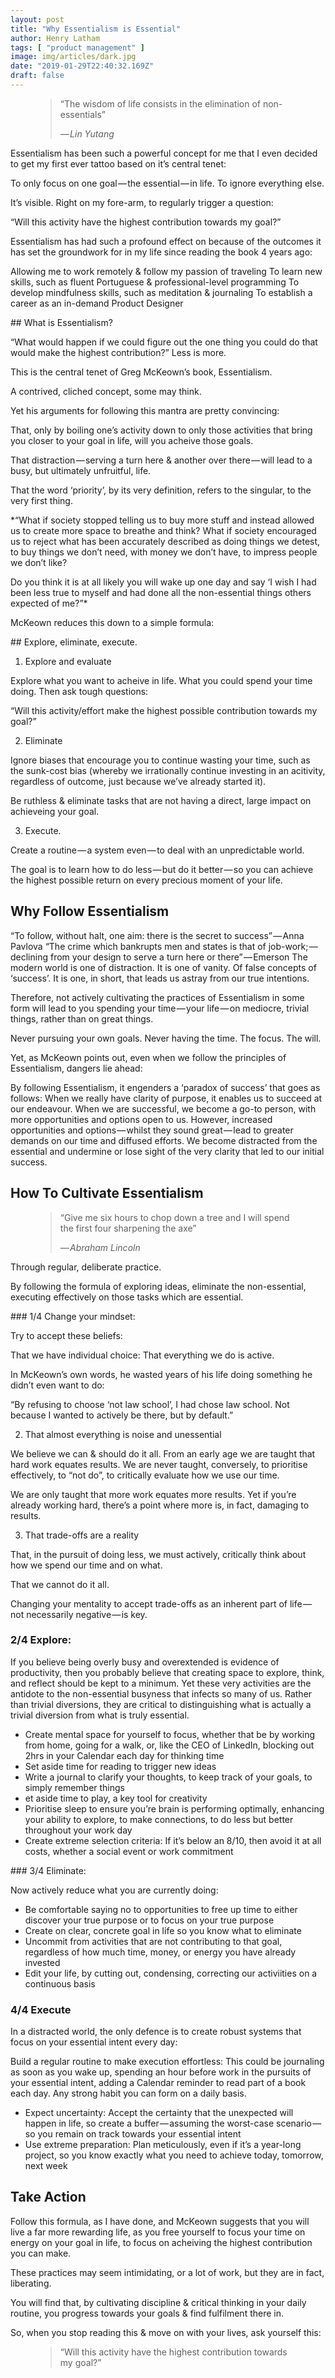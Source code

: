 ```yaml
---
layout: post
title: "Why Essentialism is Essential"
author: Henry Latham
tags: [ "product management" ]
image: img/articles/dark.jpg
date: "2019-01-29T22:40:32.169Z"
draft: false
---
```


<figure>
	<blockquote>
		<p>“The wisdom of life consists in the elimination of non-essentials”</p>
		<footer>
			<cite>— Lin Yutang</cite>
		</footer>
	</blockquote>
</figure>

Essentialism has been such a powerful concept for me that I even decided to get my first ever tattoo based on it’s central tenet:

To only focus on one goal — the essential — in life. To ignore everything else.

It’s visible. Right on my fore-arm, to regularly trigger a question:

“Will this activity have the highest contribution towards my goal?”

Essentialism has had such a profound effect on because of the outcomes it has set the groundwork for in my life since reading the book 4 years ago:

Allowing me to work remotely & follow my passion of traveling
To learn new skills, such as fluent Portuguese & professional-level programming
To develop mindfulness skills, such as meditation & journaling
To establish a career as an in-demand Product Designer

## What is Essentialism?

“What would happen if we could figure out the one thing you could do that would make the highest contribution?”
Less is more.

This is the central tenet of Greg McKeown’s book, Essentialism.

A contrived, cliched concept, some may think.

Yet his arguments for following this mantra are pretty convincing:

That, only by boiling one’s activity down to only those activities that bring you closer to your goal in life, will you acheive those goals.

That distraction — serving a turn here & another over there — will lead to a busy, but ultimately unfruitful, life.

That the word ‘priority’, by its very definition, refers to the singular, to the very first thing.

*“What if society stopped telling us to buy more stuff and instead allowed us to create more space to breathe and think? What if society encouraged us to reject what has been accurately described as doing things we detest, to buy things we don’t need, with money we don’t have, to impress people we don’t like?

Do you think it is at all likely you will wake up one day and say ‘I wish I had been less true to myself and had done all the non-essential things others expected of me?”*

McKeown reduces this down to a simple formula:


## Explore, eliminate, execute.

1. Explore and evaluate

Explore what you want to acheive in life. What you could spend your time doing. Then ask tough questions:

“Will this activity/effort make the highest possible contribution towards my goal?”

2. Eliminate

Ignore biases that encourage you to continue wasting your time, such as the sunk-cost bias (whereby we irrationally continue investing in an acitivity, regardless of outcome, just because we’ve already started it).

Be ruthless & eliminate tasks that are not having a direct, large impact on achieveing your goal.

3. Execute.

Create a routine — a system even — to deal with an unpredictable world.

The goal is to learn how to do less — but do it better — so you can achieve the highest possible return on every precious moment of your life.


## Why Follow Essentialism

“To follow, without halt, one aim: there is the secret to success” — Anna Pavlova
“The crime which bankrupts men and states is that of job-work; — declining from your design to serve a turn here or there” — Emerson
The modern world is one of distraction. It is one of vanity. Of false concepts of ‘success’. It is one, in short, that leads us astray from our true intentions.

Therefore, not actively cultivating the practices of Essentialism in some form will lead to you spending your time — your life — on mediocre, trivial things, rather than on great things.

Never pursuing your own goals. Never having the time. The focus. The will.

Yet, as McKeown points out, even when we follow the principles of Essentialism, dangers lie ahead:

By following Essentialism, it engenders a ‘paradox of success’ that goes as follows:
When we really have clarity of purpose, it enables us to succeed at our endeavour.
When we are successful, we become a go-to person, with more opportunities and options open to us.
However, increased opportunities and options — whilst they sound great — lead to greater demands on our time and diffused efforts.
We become distracted from the essential and undermine or lose sight of the very clarity that led to our initial success.

## How To Cultivate Essentialism

<figure>
	<blockquote>
		<p>“Give me six hours to chop down a tree and I will spend the first four sharpening the axe” </p>
		<footer>
			<cite>— Abraham Lincoln</cite>
		</footer>
	</blockquote>
</figure>



Through regular, deliberate practice.

By following the formula of exploring ideas, eliminate the non-essential, executing effectively on those tasks which are essential.


### 1/4 Change your mindset:

Try to accept these beliefs:

That we have individual choice:
That everything we do is active.

In McKeown’s own words, he wasted years of his life doing something he didn’t even want to do:

“By refusing to choose ‘not law school’, I had chose law school. Not because I wanted to actively be there, but by default.”

2. That almost everything is noise and unessential

We believe we can & should do it all. From an early age we are taught that hard work equates results. We are never taught, conversely, to prioritise effectively, to “not do”, to critically evaluate how we use our time.

We are only taught that more work equates more results. Yet if you’re already working hard, there’s a point where more is, in fact, damaging to results.

3. That trade-offs are a reality

That, in the pursuit of doing less, we must actively, critically think about how we spend our time and on what.

That we cannot do it all.

Changing your mentality to accept trade-offs as an inherent part of life — not necessarily negative — is key.

### 2/4 Explore:

If you believe being overly busy and overextended is evidence of productivity, then you probably believe that creating space to explore, think, and reflect should be kept to a minimum. Yet these very activities are the antidote to the non-essential busyness that infects so many of us. Rather than trivial diversions, they are critical to distinguishing what is actually a trivial diversion from what is truly essential.

- Create mental space for yourself to focus, whether that be by working from home, going for a walk, or, like the CEO of LinkedIn, blocking out 2hrs in your Calendar each day for thinking time
- Set aside time for reading to trigger new ideas
- Write a journal to clarify your thoughts, to keep track of your goals, to simply remember things
- et aside time to play, a key tool for creativity
- Prioritise sleep to ensure you’re brain is performing optimally, enhancing your ability to explore, to make connections, to do less but better throughout your work day
- Create extreme selection criteria: If it’s below an 8/10, then avoid it at all costs, whether a social event or work commitment

### 3/4 Eliminate:

Now actively reduce what you are currently doing:

- Be comfortable saying no to opportunities to free up time to either discover your true purpose or to focus on your true purpose
- Create on clear, concrete goal in life so you know what to eliminate
- Uncommit from activities that are not contributing to that goal, regardless of how much time, money, or energy you have already invested
- Edit your life, by cutting out, condensing, correcting our activiities on a continuous basis

### 4/4 Execute

In a distracted world, the only defence is to create robust systems that focus on your essential intent every day:

Build a regular routine to make execution effortless: This could be journaling as soon as you wake up, spending an hour before work in the pursuits of your essential intent, adding a Calendar reminder to read part of a book each day. Any strong habit you can form on a daily basis.

- Expect uncertainty: Accept the certainty that the unexpected will happen in life, so create a buffer — assuming the worst-case scenario — so you remain on track towards your essential intent
- Use extreme preparation: Plan meticulously, even if it’s a year-long project, so you know exactly what you need to achieve today, tomorrow, next week


## Take Action

Follow this formula, as I have done, and McKeown suggests that you will live a far more rewarding life, as you free yourself to focus your time on energy on your goal in life, to focus on acheiving the highest contribution you can make.

These practices may seem intimidating, or a lot of work, but they are in fact, liberating.

You will find that, by cultivating discipline & critical thinking in your daily routine, you progress towards your goals & find fulfilment there in.

So, when you stop reading this & move on with your lives, ask yourself this:

<figure>
	<blockquote>
		<p>“Will this activity have the highest contribution towards my goal?”</p>
	</blockquote>
</figure>
